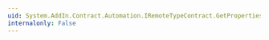 ```yaml
---
uid: System.AddIn.Contract.Automation.IRemoteTypeContract.GetProperties(System.Reflection.BindingFlags)
internalonly: False
---
```

